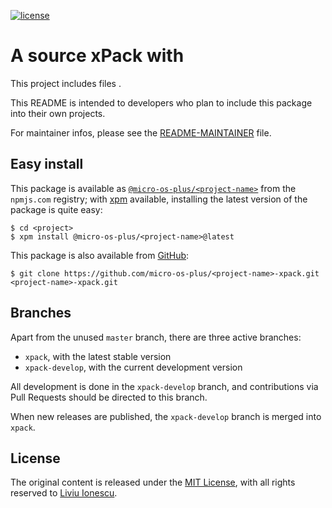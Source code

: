 [![license](https://img.shields.io/github/license/micro-os-plus/<project-name>-xpack)](https://github.com/micro-os-plus/<project-name>-xpack/blob/xpack/LICENSE)

# A source xPack with <your-description-here>

This project includes files <TODO>.

This README is intended to developers who plan to include this package
into their own projects.

For maintainer infos, please see the [README-MAINTAINER](README-MAINTAINER.md) file.

## Easy install

This package is available as
[`@micro-os-plus/<project-name>`](https://www.npmjs.com/package/@micro-os-plus/<project-name>)
from the `npmjs.com` registry; with [xpm](https://xpack.github.io/xpm/)
available, installing the latest version of the package is quite easy:

```console
$ cd <project>
$ xpm install @micro-os-plus/<project-name>@latest
```

This package is also available from
[GitHub](https://github.com/micro-os-plus/<project-name>-xpack):

```console
$ git clone https://github.com/micro-os-plus/<project-name>-xpack.git <project-name>-xpack.git
```

## Branches

Apart from the unused `master` branch, there are three active branches:

- `xpack`, with the latest stable version
- `xpack-develop`, with the current development version

All development is done in the `xpack-develop` branch, and contributions via
Pull Requests should be directed to this branch.

When new releases are published, the `xpack-develop` branch is merged
into `xpack`.

## License

The original content is released under the
[MIT License](https://opensource.org/licenses/MIT), with all rights reserved to
[Liviu Ionescu](https://github.com/ilg-ul).
